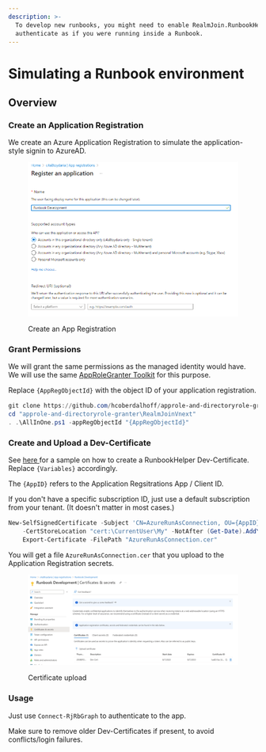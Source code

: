 ```yaml
---
description: >-
  To develop new runbooks, you might need to enable RealmJoin.RunbookHelper  to
  authenticate as if you were running inside a Runbook.
---
```


# Simulating a Runbook environment

## Overview

### Create an Application Registration

We create an Azure Application Registration to simulate the application-style signin to AzureAD.&#x20;

<figure><img src="../.gitbook/assets/image.png" alt=""><figcaption><p>Create an App Registration</p></figcaption></figure>

### Grant Permissions

We will grant the same permissions as the managed identity would have. We will use the same [AppRoleGranter Toolkit](https://github.com/hcoberdalhoff/approle-and-directoryrole-granter) for this purpose.

Replace `{AppRegObjectId}` with the object ID of your application registration.

```powershell
git clone https://github.com/hcoberdalhoff/approle-and-directoryrole-granter.git
cd "approle-and-directoryrole-granter\RealmJoinVnext"
. .\AllInOne.ps1 -appRegObjectId "{AppRegObjectId}"
```

### Create and Upload a Dev-Certificate

See [here ](https://github.com/realmjoin/RealmJoin.RunbookHelper/blob/main/DevCertificates.ps1)for a sample on how to create a RunbookHelper Dev-Certificate. Replace `{Variables}` accordingly.&#x20;

The `{AppID}` refers to the Application Regsitrations App / Client ID.

If you don't have a specific subscription ID, just use a default subscription from your tenant. (It doesn't matter in most cases.)

```powershell
New-SelfSignedCertificate -Subject 'CN=AzureRunAsConnection, OU={AppID}, DC={TenantID}, O={SubscriptionID}' `
    -CertStoreLocation "cert:\CurrentUser\My" -NotAfter (Get-Date).AddYears(10) -KeySpec Signature | `
    Export-Certificate -FilePath "AzureRunAsConnection.cer"
```

You will get a file `AzureRunAsConnection.cer` that you upload to the Application Registration secrets.

<figure><img src="../.gitbook/assets/image (1).png" alt=""><figcaption><p>Certificate upload</p></figcaption></figure>

### Usage

Just use `Connect-RjRbGraph` to authenticate to the app.&#x20;

Make sure to remove older Dev-Certificates if present, to avoid conflicts/login failures.
